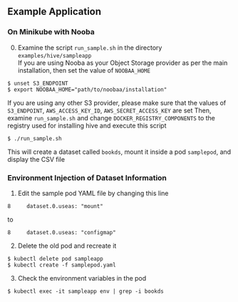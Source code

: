 ## Example Application

### On Minikube with Nooba
0. Examine the script `run_sample.sh` in the directory `examples/hive/sampleapp`  
If you are using Nooba as your Object Storage provider as per the main installation, then set the value of `NOOBAA_HOME`
```
$ unset S3_ENDPOINT
$ export NOOBAA_HOME="path/to/noobaa/installation"
```
If you are using any other S3 provider, please make sure that the values of `S3_ENDPOINT`, `AWS_ACCESS_KEY_ID`, `AWS_SECRET_ACCESS_KEY` are set
Then, examine `run_sample.sh` and change `DOCKER_REGISTRY_COMPONENTS` to the registry used for installing hive and execute this script
```
$ ./run_sample.sh
```
This will create a dataset called `bookds`, mount it inside a pod `samplepod`, and display the CSV file

### Environment Injection of Dataset Information

1. Edit the sample pod YAML file by changing this line

```
8     dataset.0.useas: "mount"
```

to
```
8     dataset.0.useas: "configmap"
```

2. Delete the old pod and recreate it

```
$ kubectl delete pod sampleapp
$ kubectl create -f samplepod.yaml
```

3. Check the environment variables in the pod

```
$ kubectl exec -it sampleapp env | grep -i bookds
```


